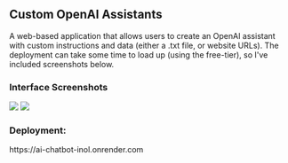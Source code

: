 ## Custom OpenAI Assistants
<p>A web-based application that allows users to create an OpenAI assistant with custom instructions and data (either a .txt file, or website URLs). The deployment can take some time to load up (using the free-tier), so I've included screenshots below. </p>

<h3>Interface Screenshots</h3>
<img src = "public/Images/image-1.png">
<img src = "public/Images/image-2.png">

<h3>Deployment:</h3> https://ai-chatbot-inol.onrender.com


